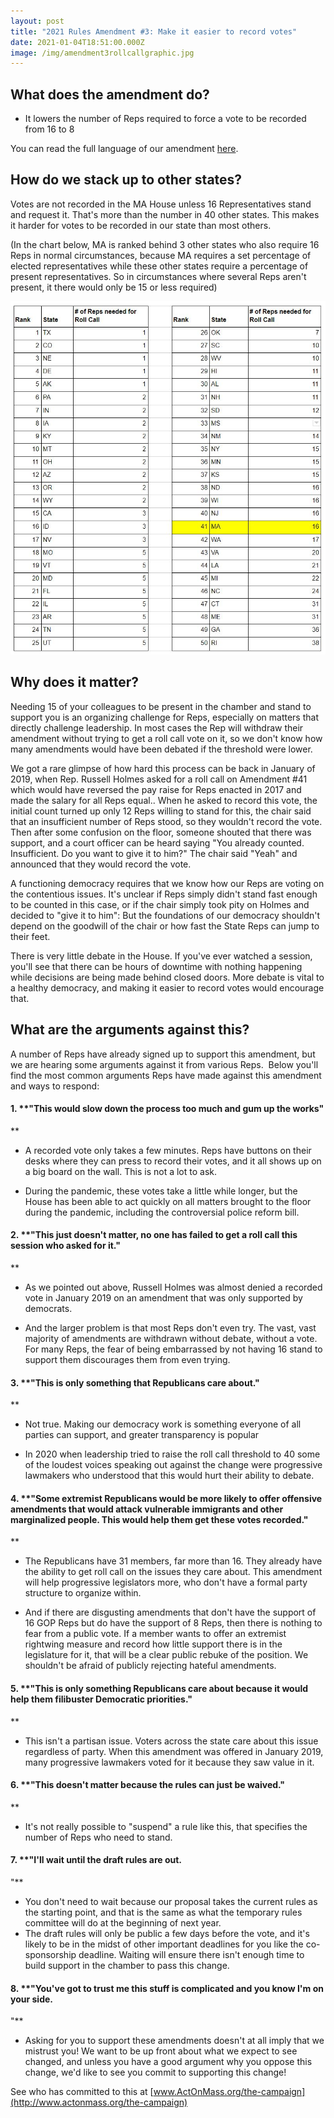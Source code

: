 ```yaml
---
layout: post
title: "2021 Rules Amendment #3: Make it easier to record votes"
date: 2021-01-04T18:51:00.000Z
image: /img/amendment3rollcallgraphic.jpg
---
```

## What does the amendment do?

* It lowers the number of Reps required to force a vote to be recorded from 16 to 8

You can read the full language of our amendment [here](https://actonmass.org/assets/RulesAmendment3.pdf).

## How do we stack up to other states?

Votes are not recorded in the MA House unless 16 Representatives stand and request it. That's more than the number in 40 other states. This makes it harder for votes to be recorded in our state than most others.

(In the chart below, MA is ranked behind 3 other states who also require 16 Reps in normal circumstances, because MA requires a set percentage of elected representatives while these other states require a percentage of present representatives. So in circumstances where several Reps aren't present, it there would only be 15 or less required)

<img src="/img/rollcallchart.jpg" alt="MA has a higher threshold than 40 other states" style="width:600px;">

## Why does it matter?

Needing 15 of your colleagues to be present in the chamber and stand to support you is an organizing challenge for Reps, especially on matters that directly challenge leadership. In most cases the Rep will withdraw their amendment without trying to get a roll call vote on it, so we don't know how many amendments would have been debated if the threshold were lower.

We got a rare glimpse of how hard this process can be back in January of 2019, when Rep. Russell Holmes asked for a roll call on Amendment #41 which would have reversed the pay raise for Reps enacted in 2017 and made the salary for all Reps equal.. When he asked to record this vote, the initial count turned up only 12 Reps willing to stand for this, the chair said that an insufficient number of Reps stood, so they wouldn't record the vote. Then after some confusion on the floor, someone shouted that there was support, and a court officer can be heard saying "You already counted. Insufficient. Do you want to give it to him?" The chair said "Yeah" and announced that they would record the vote.

A functioning democracy requires that we know how our Reps are voting on the contentious issues. It's unclear if Reps simply didn't stand fast enough to be counted in this case, or if the chair simply took pity on Holmes and decided to "give it to him": But the foundations of our democracy shouldn't depend on the goodwill of the chair or how fast the State Reps can jump to their feet.

There is very little debate in the House. If you've ever watched a session, you'll see that there can be hours of downtime with nothing happening while decisions are being made behind closed doors. More debate is vital to a healthy democracy, and making it easier to record votes would encourage that.

## What are the arguments against this?

A number of Reps have already signed up to support this amendment, but we are hearing some arguments against it from various Reps.  Below you'll find the most common arguments Reps have made against this amendment and ways to respond:

#### 1. **"This would slow down the process too much and gum up the works"
**
-   A recorded vote only takes a few minutes. Reps have buttons on their desks where they can press to record their votes, and it all shows up on a big board on the wall. This is not a lot to ask.

-   During the pandemic, these votes take a little while longer, but the House has been able to act quickly on all matters brought to the floor during the pandemic, including the controversial police reform bill.

#### 2. **"This just doesn't matter, no one has failed to get a roll call this session who asked for it."
**
-   As we pointed out above, Russell Holmes was almost denied a recorded vote in January 2019 on an amendment that was only supported by democrats.

-   And the larger problem is that most Reps don't even try. The vast, vast majority of amendments are withdrawn without debate, without a vote. For many Reps, the fear of being embarrassed by not having 16 stand to support them discourages them from even trying.

#### 3. **"This is only something that Republicans care about."
**
-   Not true. Making our democracy work is something everyone of all parties can support, and greater transparency is popular

-   In 2020 when leadership tried to raise the roll call threshold to 40 some of the loudest voices speaking out against the change were progressive lawmakers who understood that this would hurt their ability to debate.

#### 4. **"Some extremist Republicans would be more likely to offer offensive amendments that would attack vulnerable immigrants and other marginalized people. This would help them get these votes recorded."
**
-   The Republicans have 31 members, far more than 16. They already have the ability to get roll call on the issues they care about. This amendment will help progressive legislators more, who don't have a formal party structure to organize within.

-   And if there are disgusting amendments that don't have the support of 16 GOP Reps but do have the support of 8 Reps, then there is nothing to fear from a public vote. If a member wants to offer an extremist rightwing measure and record how little support there is in the legislature for it, that will be a clear public rebuke of the position. We shouldn't be afraid of publicly rejecting hateful amendments.

#### 5. **"This is only something Republicans care about because it would help them filibuster Democratic priorities."
**

-   This isn't a partisan issue. Voters across the state care about this issue regardless of party. When this amendment was offered in January 2019, many progressive lawmakers voted for it because they saw value in it.

#### 6. **"This doesn't matter because the rules can just be waived."
**

-   It's not really possible to "suspend" a rule like this, that specifies the number of Reps who need to stand.

#### 7. **"I'll wait until the draft rules are out.
"**

-   You don't need to wait because our proposal takes the current rules as the starting point, and that is the same as what the temporary rules committee will do at the beginning of next year.
-   The draft rules will only be public a few days before the vote, and it's likely to be in the midst of other important deadlines for you like the co-sponsorship deadline. Waiting will ensure there isn't enough time to build support in the chamber to pass this change.

#### 8. **"You've got to trust me this stuff is complicated and you know I'm on your side.
"**

- Asking for you to support these amendments doesn't at all imply that we mistrust you! We want to be up front about what we expect to see changed, and unless you have a good argument why you oppose this change, we'd like to see you commit to supporting this change!

See who has committed to this at [www.ActOnMass.org/the-campaign](http://www.actonmass.org/the-campaign)